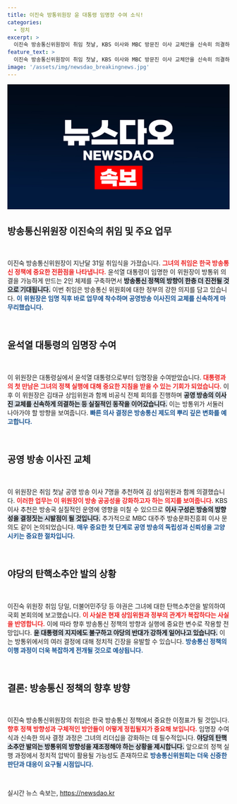 ```yaml
---
title: 이진숙 방통위원장 윤 대통령 임명장 수여 소식!
categories:
  - 정치
excerpt: >
  이진숙 방송통신위원장이 취임 첫날, KBS 이사와 MBC 방문진 이사 교체안을 신속히 의결하며 강력한 행보를 시작했다. 그러나 야당의 탄핵소추안 발의로 정치적 긴장감도 고조되고 있다. 클릭해서 자세한 내용을 확인하세요!
feature_text: >
  이진숙 방송통신위원장이 취임 첫날, KBS 이사와 MBC 방문진 이사 교체안을 신속히 의결하며 강력한 행보를 시작했다. 그러나 야당의 탄핵소추안 발의로 정치적 긴장감도 고조되고 있다. 클릭해서 자세한 내용을 확인하세요!
image: '/assets/img/newsdao_breakingnews.jpg'
---
```


<p><img src="/assets/img/newsdao_breakingnews.jpg" alt="cryptoinkorea 속보" /></p>

<h2 data-ke-size="size26">방송통신위원장 이진숙의 취임 및 주요 업무</h2>  

<p data-ke-size="size16">&nbsp;</p>

<p>이진숙 방송통신위원장이 지난달 31일 취임식을 가졌습니다. <b><span style="color: #ee2323;">그녀의 취임은 한국 방송통신 정책에 중요한 전환점을 나타냅니다.</span></b> 윤석열 대통령이 임명한 이 위원장이 방통위 의결을 가능하게 만드는 2인 체제를 구축하면서 <b><span style="background-color: #21538527;">방송통신 정책의 방향이 한층 더 진전될 것으로 기대됩니다.</span></b> 이번 취임은 방송통신 위원회에 대한 정부의 강한 의지를 담고 있습니다. <b><span style="color: #1a5490;">이 위원장은 임명 직후 바로 업무에 착수하며 공영방송 이사진의 교체를 신속하게 마무리했습니다.</span></b> </p>

<p data-ke-size="size16">&nbsp;</p>

<h2 data-ke-size="size26">윤석열 대통령의 임명장 수여</h2>  

<p data-ke-size="size16">&nbsp;</p>

<p>이 위원장은 대통령실에서 윤석열 대통령으로부터 임명장을 수여받았습니다. <b><span style="color: #ee2323;">대통령과의 첫 만남은 그녀의 정책 실행에 대해 중요한 지침을 받을 수 있는 기회가 되었습니다.</span></b> 이후 이 위원장은 김태규 상임위원과 함께 비공식 전체 회의를 진행하며 <b><span style="background-color: #21538527;">공영 방송의 이사진 교체를 신속하게 의결하는 등 실질적인 동작을 이어갔습니다.</span></b> 이는 방통위가 서둘러 나아가야 할 방향을 보여줍니다. <b><span style="color: #1a5490;">빠른 의사 결정은 방송통신 제도의 뿌리 깊은 변화를 예고합니다.</span></b> </p>

<p data-ke-size="size16">&nbsp;</p>

<h2 data-ke-size="size26">공영 방송 이사진 교체</h2>  

<p data-ke-size="size16">&nbsp;</p>

<p>이 위원장은 취임 첫날 공영 방송 이사 7명을 추천하여 김 상임위원과 함께 의결했습니다. <b><span style="color: #ee2323;">이러한 업무는 이 위원장이 방송 공공성을 강화하고자 하는 의지를 보여줍니다.</span></b> KBS 이사 추천은 방송국 실질적인 운영에 영향을 미칠 수 있으므로 <b><span style="background-color: #21538527;">이사 구성은 방송의 방향성을 결정짓는 시발점이 될 것입니다.</span></b> 추가적으로 MBC 대주주 방송문화진흥회 이사 문의도 같이 논의되었습니다. <b><span style="color: #1a5490;">매우 중요한 첫 단계로 공영 방송의 독립성과 신뢰성을 고양시키는 중요한 절차입니다.</span></b></p>

<p data-ke-size="size16">&nbsp;</p>

<h2 data-ke-size="size26">야당의 탄핵소추안 발의 상황</h2>  

<p data-ke-size="size16">&nbsp;</p>

<p>이진숙 위원장 취임 당일, 더불어민주당 등 야권은 그녀에 대한 탄핵소추안을 발의하여 국회 본회의에 보고했습니다. <b><span style="color: #ee2323;">이 사실은 현재 상임위원과 정부의 관계가 복잡하다는 사실을 반영합니다.</span></b> 이에 따라 향후 방송통신 정책의 방향과 실행에 중요한 변수로 작용할 전망입니다. <b><span style="background-color: #21538527;">윤 대통령의 지지에도 불구하고 야당의 반대가 강하게 일어나고 있습니다.</span></b> 이는 방통위에서의 여러 결정에 대해 정치적 긴장을 유발할 수 있습니다. <b><span style="color: #1a5490;">방송통신 정책의 이행 과정이 더욱 복잡하게 전개될 것으로 예상됩니다.</span></b> </p>

<p data-ke-size="size16">&nbsp;</p>

<h2 data-ke-size="size26">결론: 방송통신 정책의 향후 방향</h2>  

<p data-ke-size="size16">&nbsp;</p>

<p>이진숙 방송통신위원장의 취임은 한국 방송통신 정책에서 중요한 이정표가 될 것입니다. <b><span style="color: #ee2323;">향후 정책 방향성과 구체적인 방안들이 어떻게 정립될지가 중요해 보입니다.</span></b> 임명장 수여식과 신속한 의사 결정 과정은 그녀의 리더십을 강화하는 데 필수적입니다. <b><span style="background-color: #21538527;">야당의 탄핵소추안 발의는 방통위의 방향성을 재조정해야 하는 상황을 제시합니다.</span></b> 앞으로의 정책 실행 과정에서 정치적 압박이 활용될 가능성도 존재하므로 <b><span style="color: #1a5490;">방송통신위원회는 더욱 신중한 판단과 대응이 요구될 시점입니다.</span></b> </p>

<p data-ke-size="size16">&nbsp;</p>
실시간 뉴스 속보는, <a href="https://newsdao.kr" rel="dofollow">https://newsdao.kr</a>


